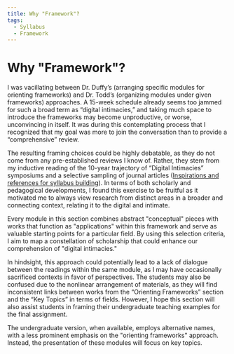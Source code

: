 ```yaml
---
title: Why "Framework"?
tags:
  - Syllabus
  - Framework
---
```


# Why "Framework"?

I was vacillating between Dr. Duffy’s (arranging specific modules for orienting frameworks) and Dr. Todd’s (organizing modules under given frameworks) approaches. A 15-week schedule already seems too jammed for such a broad term as “digital intimacies,” and taking much space to introduce the frameworks may become unproductive, or worse, unconvincing in itself. It was during this contemplating process that I recognized that my goal was more to join the conversation than to provide a “comprehensive” review.

The resulting framing choices could be highly debatable, as they do not come from any pre-established reviews I know of. Rather, they stem from my inductive reading of the 10-year trajectory of “Digital Intimacies” symposiums and a selective sampling of journal articles ([Inspirations and references for syllabus building](../../../about/inspirations.md)). In terms of both scholarly and pedagogical developments, I found this exercise to be fruitful as it motivated me to always view research from distinct areas in a broader and connecting context, relating it to the digital and intimate.

Every module in this section combines abstract "conceptual" pieces with works that function as "applications" within this framework and serve as valuable starting points for a particular field. By using this selection criteria, I aim to map a constellation of scholarship that could enhance our comprehension of "digital intimacies."

In hindsight, this approach could potentially lead to a lack of dialogue between the readings within the same module, as I may have occasionally sacrificed contexts in favor of perspectives. The students may also be confused due to the nonlinear arrangement of materials, as they will find inconsistent links between works from the “Orienting Frameworks” section and the “Key Topics” in terms of fields. However, I hope this section will also assist students in framing their undergraduate teaching examples for the final assignment.

The undergraduate version, when available, employs alternative names, with a less prominent emphasis on the "orienting frameworks" approach. Instead, the presentation of these modules will focus on key topics.